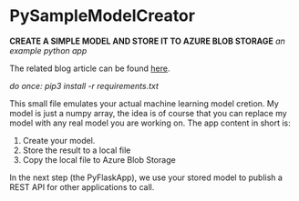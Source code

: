 # PySampleModelCreator

**CREATE A SIMPLE MODEL AND STORE IT TO AZURE BLOB STORAGE**
*an example python app*

The related blog article can be found [here](https://jannehansen.com/publish-ml-model/).

*do once: pip3 install -r requirements.txt*

This small file emulates your actual machine learning model cretion.
My model is just a numpy array, the idea is of course that you
can replace my model with any real model you are working on. The
app content in short is:

1. Create your model.
2. Store the result to a local file
3. Copy the local file to Azure Blob Storage

In the next step (the PyFlaskApp), we use your stored model 
to publish a REST API for other applications to call.
